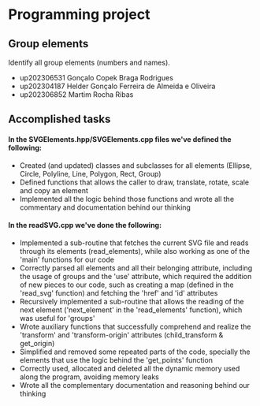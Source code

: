 
# Programming project

## Group elements

Identify all group elements (numbers and names).

- up202306531 Gonçalo Copek Braga Rodrigues
- up202304187 Helder Gonçalo Ferreira de Almeida e Oliveira 
- up202306852 Martim Rocha Ribas 


## Accomplished tasks

#### In the SVGElements.hpp/SVGElements.cpp files we've defined the following:
- Created (and updated) classes and subclasses for all elements (Ellipse, Circle, Polyline, Line, Polygon, Rect, Group)
- Defined functions that allows the caller to draw, translate, rotate, scale and copy an element
- Implemented all the logic behind those functions and wrote all the commentary and documentation behind our thinking

#### In the readSVG.cpp we've done the following:
- Implemented a sub-routine that fetches the current SVG file and reads through its elements (read_elements), while also working as one of the 'main' functions for our code
- Correctly parsed all elements and all their belonging attribute, including the usage of groups and the 'use' attribute, which required the addition of new pieces to our code, such as creating a map (defined in the 'read_svg' function) and fetching the 'href' and 'id' attributes
- Recursively implemented a sub-routine that allows the reading of the next element ('next_element' in the 'read_elements' function), which was useful for 'groups'
- Wrote auxiliary functions that successfully comprehend and realize the 'transform' and 'transform-origin' attributes (child_transform & get_origin)
- Simplified and removed some repeated parts of the code, specially the elements that use the logic behind the 'get_points' function
- Correctly used, allocated and deleted all the dynamic memory used along the program, avoiding memory leaks
- Wrote all the complementary documentation and reasoning behind our thinking